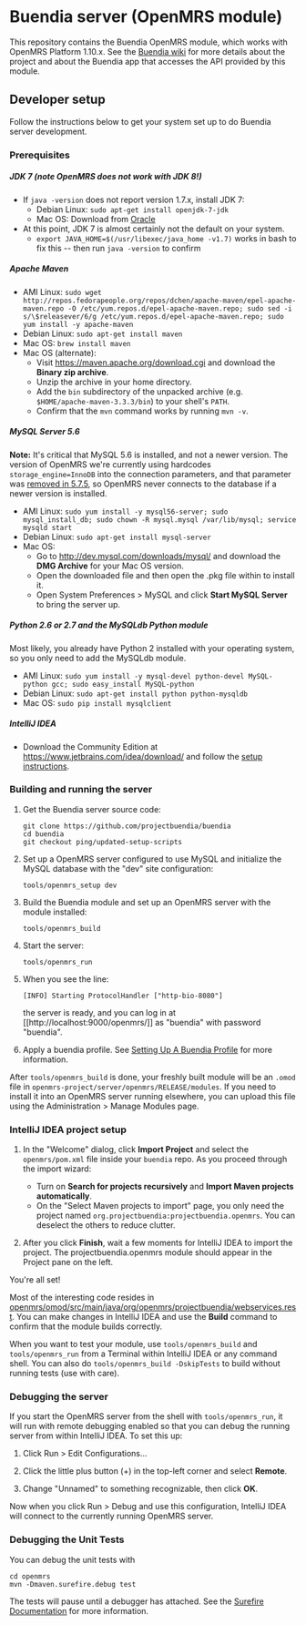 # Buendia server (OpenMRS module)

This repository contains the Buendia OpenMRS module,
which works with OpenMRS Platform 1.10.x.
See the [Buendia wiki](https://github.com/projectbuendia/buendia/wiki) for more details about the project and about the Buendia app that accesses the API provided by this module.

## Developer setup

Follow the instructions below to get your system set up to do Buendia server development.

### Prerequisites

##### JDK 7 (note OpenMRS does not work with JDK 8!)
  * If `java -version` does not report version 1.7.x, install JDK 7:
      * Debian Linux: `sudo apt-get install openjdk-7-jdk`
      * Mac OS: Download from [Oracle](https://www.oracle.com/technetwork/java/javase/downloads/java-archive-downloads-javase7-521261.html)
  * At this point, JDK 7 is almost certainly not the default on your system.
      * `export JAVA_HOME=$(/usr/libexec/java_home -v1.7)` works in bash to fix this -- then run `java -version` to confirm

##### Apache Maven

  * AMI Linux: `sudo wget http://repos.fedorapeople.org/repos/dchen/apache-maven/epel-apache-maven.repo -O /etc/yum.repos.d/epel-apache-maven.repo; sudo sed -i s/\$releasever/6/g /etc/yum.repos.d/epel-apache-maven.repo; sudo yum install -y apache-maven`
  * Debian Linux: `sudo apt-get install maven`
  * Mac OS: `brew install maven`
  * Mac OS (alternate):
      * Visit https://maven.apache.org/download.cgi and download the **Binary zip archive**.
      * Unzip the archive in your home directory.
      * Add the `bin` subdirectory of the unpacked archive (e.g. `$HOME/apache-maven-3.3.3/bin`) to your shell's `PATH`.
      * Confirm that the `mvn` command works by running `mvn -v`.

##### MySQL Server 5.6

**Note:** It's critical that MySQL 5.6 is installed, and not a newer version. The version of OpenMRS we're currently using hardcodes `storage_engine=InnoDB` into the connection parameters, and that parameter was [removed in 5.7.5](http://dev.mysql.com/doc/refman/5.7/en/server-system-variables.html#sysvar_storage_engine), so OpenMRS never connects to the database if a newer version is installed.

  * AMI Linux: `sudo yum install -y mysql56-server; sudo mysql_install_db; sudo chown -R mysql.mysql /var/lib/mysql; service mysqld start`
  * Debian Linux: `sudo apt-get install mysql-server`
  * Mac OS:
      * Go to http://dev.mysql.com/downloads/mysql/ and download the **DMG Archive** for your Mac OS version.
      * Open the downloaded file and then open the .pkg file within to install it.
      * Open System Preferences > MySQL and click **Start MySQL Server** to bring the server up.

##### Python 2.6 or 2.7 and the MySQLdb Python module

Most likely, you already have Python 2 installed with your operating system, so you only need to add the MySQLdb module.

  * AMI Linux: `sudo yum install -y mysql-devel python-devel MySQL-python gcc; sudo easy_install MySQL-python`
  * Debian Linux: `sudo apt-get install python python-mysqldb`
  * Mac OS: `sudo pip install mysqlclient`

##### IntelliJ IDEA
  * Download the Community Edition at https://www.jetbrains.com/idea/download/ and follow the [setup instructions](https://www.jetbrains.com/idea/help/basics-and-installation.html#d1847332e131).


### Building and running the server

1.  Get the Buendia server source code:

        git clone https://github.com/projectbuendia/buendia
        cd buendia
        git checkout ping/updated-setup-scripts

2.  Set up a OpenMRS server configured to use MySQL and initialize the MySQL database with the "dev" site configuration:

        tools/openmrs_setup dev

3.  Build the Buendia module and set up an OpenMRS server with the module installed:

        tools/openmrs_build

4.  Start the server:

        tools/openmrs_run

5.  When you see the line:

        [INFO] Starting ProtocolHandler ["http-bio-8080"]

    the server is ready, and you can log in at [[http://localhost:9000/openmrs/]] as "buendia" with password "buendia".

6.  Apply a buendia profile. See [Setting Up A Buendia Profile](https://github.com/projectbuendia/buendia/wiki/Setting-Up-a-Buendia-profile) for more information.

After `tools/openmrs_build` is done, your freshly built module will be an `.omod` file in `openmrs-project/server/openmrs/RELEASE/modules`.  If you need to install it into an OpenMRS server running elsewhere, you can upload this file using the Administration > Manage Modules page.

### IntelliJ IDEA project setup

1.  In the "Welcome" dialog, click **Import Project** and select the `openmrs/pom.xml` file inside your `buendia` repo.  As you proceed through the import wizard:
      * Turn on **Search for projects recursively** and **Import Maven projects automatically**.
      * On the "Select Maven projects to import" page, you only need the project named `org.projectbuendia:projectbuendia.openmrs`.  You can deselect the others to reduce clutter.

2.  After you click **Finish**, wait a few moments for IntelliJ IDEA to import the project.  The projectbuendia.openmrs module should appear in the Project pane on the left.

You're all set!

Most of the interesting code resides in [openmrs/omod/src/main/java/org/openmrs/projectbuendia/webservices.rest](http://github.com/projectbuendia/buendia/openmrs/omod/src/main/java/org/openmrs/projectbuendia/webservices.rest).  You can make changes in IntelliJ IDEA and use the **Build** command to confirm that the module builds correctly.

When you want to test your module, use `tools/openmrs_build` and `tools/openmrs_run` from a Terminal within IntelliJ IDEA or any command shell.  You can also do `tools/openmrs_build -DskipTests` to build without running tests (use with care).


### Debugging the server

If you start the OpenMRS server from the shell with `tools/openmrs_run`, it will run with remote debugging enabled so that you can debug the running server from within IntelliJ IDEA.  To set this up:

1. Click Run > Edit Configurations...

2. Click the little plus button (+) in the top-left corner and select **Remote**.

3. Change "Unnamed" to something recognizable, then click **OK**.

Now when you click Run > Debug and use this configuration, IntelliJ IDEA will connect to the currently running OpenMRS server.

### Debugging the Unit Tests

You can debug the unit tests with

```shell
cd openmrs
mvn -Dmaven.surefire.debug test
```

The tests will pause until a debugger has attached. See the [Surefire Documentation](http://maven.apache.org/surefire/maven-surefire-plugin/examples/debugging.html) for more information.
